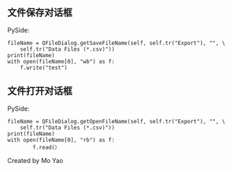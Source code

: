 ## 文件保存对话框
PySide:

```
fileName = QFileDialog.getSaveFileName(self, self.tr("Export"), "", \
    self.tr("Data Files (*.csv)"))
print(fileName)
with open(fileName[0], "wb") as f:
    f.write("test")
```

## 文件打开对话框
PySide:

```
fileName = QFileDialog.getOpenFileName(self, self.tr("Export"), "", \
    self.tr("Data Files (*.csv)"))
print(fileName)
with open(fileName[0], "rb") as f:
        f.read(）
```

Created by Mo Yao
